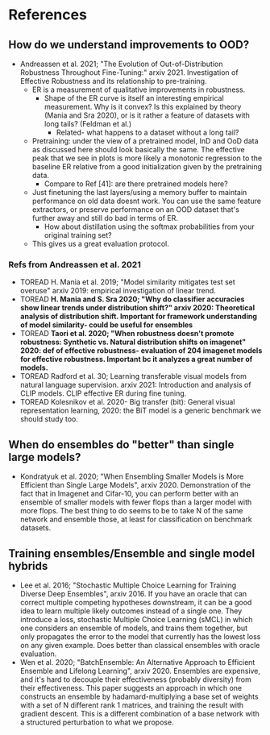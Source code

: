 # References 

## How do we understand improvements to OOD? 

- Andreassen et al. 2021; "The Evolution of Out-of-Distribution Robustness Throughout Fine-Tuning:" arxiv 2021. Investigation of Effective Robustness and its relationship to pre-training. 
    - ER is a measurement of qualitative improvements in robustness. 
        - Shape of the ER curve is itself an interesting empirical measurement. Why is it convex? Is this explained by theory (Mania and Sra 2020), or is it rather a feature of datasets with long tails? (Feldman et al.)
            - Related- what happens to a dataset without a long tail?  
    - Pretraining: under the view of a pretrained model, InD and OoD data as discussed here should look basically the same. The effective peak that we see in plots is more likely a monotonic regression to the baseline ER relative from a good initialization given by the pretraining data. 
        - Compare to Ref [41]: are there pretrained models here? 
    - Just finetuning the last layers/using a memory buffer to maintain performance on old data doesnt work. You can use the same feature extractors, or preserve performance on an OOD dataset that's further away and still do bad in terms of ER. 
        - How about distillation using the softmax probabilities from your original training set?  
    - This gives us a great evaluation protocol.

### Refs from Andreassen et al. 2021


- TOREAD H. Mania et al. 2019; "Model similarity mitigates test set overuse" arxiv 2019: empirical investigation of linear trend. 
- TOREAD **H. Mania and S. Sra 2020; "Why do classifier accuracies show linear trends under distribution shift?" arxiv 2020: Theoretical analysis of distribution shift. Important for framework understanding of model similarity- could be useful for ensembles** 
- TOREAD **Taori et al. 2020; "When robustness doesn't promote robustness: Synthetic vs. Natural distribution shifts on imagenet" 2020: def of effective robustness- evaluation of 204 imagenet models for effective robustness. Important bc it analyzes a great number of models.** 
- TOREAD Radford et al. 30; Learning transferable visual models from natural language supervision. arxiv 2021: Introduction and analysis of CLIP models. CLIP effective ER during fine tuning. 
- TOREAD Kolesnikov et al. 2020- Big transfer (bit): General visual representation learning, 2020: the BiT model is a generic benchmark we should study too.  

## When do ensembles do "better" than single large models? 

- Kondratyuk et al. 2020; "When Ensembling Smaller Models is More Efficient than Single Large Models", arxiv 2020. Demonstration of the fact that in Imagenet and Cifar-10, you can perform better with an ensemble of smaller models with fewer flops than a larger model with more flops. The best thing to do seems to be to take N of the same network and ensemble those, at least for classification on benchmark datasets. 

## Training ensembles/Ensemble and single model hybrids 

- Lee et al. 2016; "Stochastic Multiple Choice Learning for Training Diverse Deep Ensembles", arxiv 2016. If you have an oracle that can correct multiple competing hypotheses downstream, it can be a good idea to learn multiple likely outcomes instead of a single one. They introduce a loss, stochastic Multiple Choice Learning (sMCL) in which one considers an ensemble of models, and trains them together, but only propagates the error to the model that currently has the lowest loss on any given example. Does better than classical ensembles with oracle evaluation. 
- Wen et al. 2020; "BatchEnsemble: An Alternative Approach to Efficient Ensemble and Lifelong Learning", arxiv 2020. Ensembles are expensive, and it's hard to decouple their effectiveness (probably diversity) from their effectiveness. This paper suggests an approach in which one constructs an ensemble by hadamard-multiplying a base set of weights with a set of N different rank 1 matrices, and training the result with gradient descent. This is a different combination of a base network with a structured perturbation to what we propose.  

